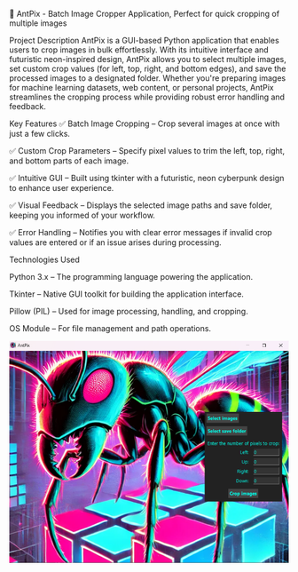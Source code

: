 🐜 AntPix - Batch Image Cropper Application, Perfect for quick cropping of multiple images

Project Description
AntPix is a GUI-based Python application that enables users to crop images in bulk effortlessly. With its intuitive interface and futuristic neon-inspired design, AntPix allows you to select multiple images, set custom crop values (for left, top, right, and bottom edges), and save the processed images to a designated folder. Whether you're preparing images for machine learning datasets, web content, or personal projects, AntPix streamlines the cropping process while providing robust error handling and feedback.

Key Features
✅ Batch Image Cropping – Crop several images at once with just a few clicks.

✅ Custom Crop Parameters – Specify pixel values to trim the left, top, right, and bottom parts of each image.

✅ Intuitive GUI – Built using tkinter with a futuristic, neon cyberpunk design to enhance user experience.

✅ Visual Feedback – Displays the selected image paths and save folder, keeping you informed of your workflow.

✅ Error Handling – Notifies you with clear error messages if invalid crop values are entered or if an issue arises during processing.


Technologies Used

Python 3.x – The programming language powering the application.

Tkinter – Native GUI toolkit for building the application interface.

Pillow (PIL) – Used for image processing, handling, and cropping.

OS Module – For file management and path operations.

![Application View](https://raw.githubusercontent.com/kamilczynski/AntPix/main/applicationview.png)
